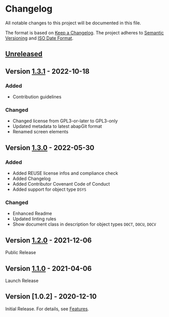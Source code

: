 # Changelog

All notable changes to this project will be documented in this file.

The format is based on [Keep a Changelog](https://keepachangelog.com/en/1.0.0/).
The project adheres to [Semantic Versioning](https://semver.org/spec/v2.0.0.html)
and [ISO Date Format](https://www.iso.org/iso-8601-date-and-time-format.html).

## [Unreleased]

## Version [1.3.1] - 2022-10-18

### Added

- Contribution guidelines

### Changed

- Changed license from GPL3-or-later to GPL3-only
- Updated metadata to latest abapGit format
- Renamed screen elements

## Version [1.3.0] - 2022-05-30

### Added

- Added REUSE license infos and compliance check
- Added Changelog
- Added Contributor Covenant Code of Conduct
- Added support for object type `DSYS`

### Changed

- Enhanced Readme 
- Updated linting rules
- Show document class in description for object types `DOCT`, `DOCU`, `DOCV`

## Version [1.2.0] - 2021-12-06

Public Release

## Version [1.1.0] - 2021-04-06

Launch Release

## Version [1.0.2] - 2020-12-10

Initial Release. For details, see [Features](https://marcbernardtools.com/docs/mbt-transport-request/features).


[Unreleased]: https://github.com/Marc-Bernard-Tools/MBT-Transport-Request/compare/1.3.1...main
[1.3.1]: https://github.com/Marc-Bernard-Tools/MBT-Transport-Request/compare/1.3.0...1.3.1
[1.3.0]: https://github.com/Marc-Bernard-Tools/MBT-Transport-Request/compare/1.2.0...1.3.0
[1.2.0]: https://github.com/Marc-Bernard-Tools/MBT-Transport-Request/compare/1.1.0...1.2.0
[1.1.0]: https://github.com/Marc-Bernard-Tools/MBT-Transport-Request/compare/1.0.2...1.1.0
[1.0.0]: https://github.com/Marc-Bernard-Tools/MBT-Transport-Request/releases/tag/1.0.2

